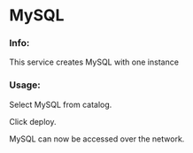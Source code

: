 # MySQL


### Info:

 This service creates MySQL with one instance


### Usage:

 Select MySQL from catalog.

 Click deploy.

 MySQL can now be accessed over the network.

